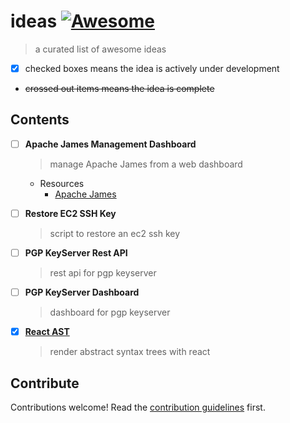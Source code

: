 # ideas [![Awesome](https://awesome.re/badge.svg)](https://awesome.re)

> a curated list of awesome ideas

- [x] checked boxes means the idea is actively under development
- ~~crossed out items means the idea is complete~~


## Contents

- [ ] **Apache James Management Dashboard**
  > manage Apache James from a web dashboard
  - Resources
    - [Apache James](https://james.apache.org)
 
- [ ] **Restore EC2 SSH Key**
  > script to restore an ec2 ssh key
  
- [ ] **PGP KeyServer Rest API**
  > rest api for pgp keyserver
  
- [ ] **PGP KeyServer Dashboard**
  > dashboard for pgp keyserver
  
- [x] **[React AST](https://github.com/codejamninja/react-ast)**
  > render abstract syntax trees with react


## Contribute

Contributions welcome! Read the [contribution guidelines](CONTRIBUTING.md) first.

